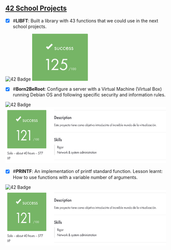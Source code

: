 ## <u>42 School Projects</u>

- [X] #**LIBFT**: Built a library with 43 functions that we could use in the next school projects.

![42 Badge](https://github.com/arlotetxu/42_Badges/blob/main/libft_bonus.webp)</a> <img src="libft/libft_mark.png" alt="Logo" width="175"/>


- [X] #**Born2BeRoot**: Configure a server with a Virtual Machine (Virtual Box) running Debian OS and following specific security and information rules.

![42 Badge](https://github.com/arlotetxu/42_Badges/blob/main/born2beroot_bonus.webp)</a> <img src="born2beroot/born2beroot_mark.png" alt="Logo" height="175"/>


- [X] #**PRINTF**: An implementation of printf standard function. Lesson learnt: How to use functions with a variable number of arguments.

![42 Badge](https://github.com/arlotetxu/42_Badges/blob/main/get_next_line_bonus_max.webp)</a> <img src="born2beroot/born2beroot_mark.png" alt="Logo" height="175"/>
